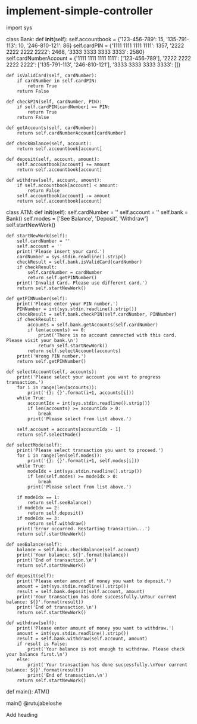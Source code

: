 # implement-simple-controller
import sys


class Bank:
    def __init__(self):
        self.accountbook = {'123-456-789': 15, '135-791-113': 10, '246-810-121': 86}
        self.cardPIN = {'1111 1111 1111 1111': 1357, '2222 2222 2222 2222': 2468, '3333 3333 3333 3333': 2580}
        self.cardNumberAccount = {'1111 1111 1111 1111': ['123-456-789'],
                                  '2222 2222 2222 2222': ['135-791-113', '246-810-121'],
                                  '3333 3333 3333 3333': []}

    def isValidCard(self, cardNumber):
        if cardNumber in self.cardPIN:
            return True
        return False

    def checkPIN(self, cardNumber, PIN):
        if self.cardPIN[cardNumber] == PIN:
            return True
        return False

    def getAccounts(self, cardNumber):
        return self.cardNumberAccount[cardNumber]

    def checkBalance(self, account):
        return self.accountbook[account]

    def deposit(self, account, amount):
        self.accountbook[account] += amount
        return self.accountbook[account]

    def withdraw(self, account, amount):
        if self.accountbook[account] < amount:
            return False
        self.accountbook[account] -= amount
        return self.accountbook[account]


class ATM:
    def __init__(self):
        self.cardNumber = ''
        self.account = ''
        self.bank = Bank()
        self.modes = ['See Balance', 'Deposit', 'Withdraw']
        self.startNewWork()

    def startNewWork(self):
        self.cardNumber = ''
        self.account = ''
        print('Please insert your card.')
        cardNumber = sys.stdin.readline().strip()
        checkResult = self.bank.isValidCard(cardNumber)
        if checkResult:
            self.cardNumber = cardNumber
            return self.getPINNumber()
        print('Invalid Card. Please use different card.')
        return self.startNewWork()

    def getPINNumber(self):
        print('Please enter your PIN number.')
        PINNumber = int(sys.stdin.readline().strip())
        checkResult = self.bank.checkPIN(self.cardNumber, PINNumber)
        if checkResult:
            accounts = self.bank.getAccounts(self.cardNumber)
            if len(accounts) == 0:
                print('There is no account connected with this card. Please visit your bank.\n')
                return self.startNewWork()
            return self.selectAccount(accounts)
        print('Wrong PIN number.')
        return self.getPINNumber()

    def selectAccount(self, accounts):
        print('Please select your account you want to progress transaction.')
        for i in range(len(accounts)):
            print('{}: {}'.format(i+1, accounts[i]))
        while True:
            accountIdx = int(sys.stdin.readline().strip())
            if len(accounts) >= accountIdx > 0:
                break
            print('Please select from list above.')

        self.account = accounts[accountIdx - 1]
        return self.selectMode()

    def selectMode(self):
        print('Please select transaction you want to proceed.')
        for i in range(len(self.modes)):
            print('{}: {}'.format(i+1, self.modes[i]))
        while True:
            modeIdx = int(sys.stdin.readline().strip())
            if len(self.modes) >= modeIdx > 0:
                break
            print('Please select from list above.')

        if modeIdx == 1:
            return self.seeBalance()
        if modeIdx == 2:
            return self.deposit()
        if modeIdx == 3:
            return self.withdraw()
        print('Error occurred. Restarting transaction...')
        return self.startNewWork()

    def seeBalance(self):
        balance = self.bank.checkBalance(self.account)
        print('Your balance: ${}'.format(balance))
        print('End of transaction.\n')
        return self.startNewWork()

    def deposit(self):
        print('Please enter amount of money you want to deposit.')
        amount = int(sys.stdin.readline().strip())
        result = self.bank.deposit(self.account, amount)
        print('Your transaction has done successfully.\nYour current balance: ${}'.format(result))
        print('End of transaction.\n')
        return self.startNewWork()

    def withdraw(self):
        print('Please enter amount of money you want to withdraw.')
        amount = int(sys.stdin.readline().strip())
        result = self.bank.withdraw(self.account, amount)
        if result is False:
            print('Your balance is not enough to withdraw. Please check your balance first.\n')
        else:
            print('Your transaction has done successfully.\nYour current balance: ${}'.format(result))
            print('End of transaction.\n')
        return self.startNewWork()


def main():
    ATM()


main()
@rutujabeloshe
 
Add heading 
